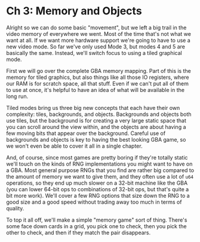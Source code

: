 # Ch 3: Memory and Objects

Alright so we can do some basic "movement", but we left a big trail in the video
memory of everywhere we went. Most of the time that's not what we want at all.
If we want more hardware support we're going to have to use a new video mode. So
far we've only used Mode 3, but modes 4 and 5 are basically the same. Instead,
we'll switch focus to using a tiled graphical mode.

First we will go over the complete GBA memory mapping. Part of this is the
memory for tiled graphics, but also things like all those IO registers, where
our RAM is for scratch space, all that stuff. Even if we can't put all of them
to use at once, it's helpful to have an idea of what will be available in the
long run.

Tiled modes bring us three big new concepts that each have their own complexity:
tiles, backgrounds, and objects. Backgrounds and objects both use tiles, but the
background is for creating a very large static space that you can scroll around
the view within, and the objects are about having a few moving bits that appear
over the background. Careful use of backgrounds and objects is key to having the
best looking GBA game, so we won't even be able to cover it all in a single
chapter.

And, of course, since most games are pretty boring if they're totally static
we'll touch on the kinds of RNG implementations you might want to have on a GBA.
Most general purpose RNGs that you find are rather big compared to the amount of
memory we want to give them, and they often use a lot of `u64` operations, so
they end up much slower on a 32-bit machine like the GBA (you can lower 64-bit
ops to combinations of 32-bit ops, but that's quite a bit more work). We'll
cover a few RNG options that size down the RNG to a good size and a good speed
without trading away too much in terms of quality.

To top it all off, we'll make a simple "memory game" sort of thing. There's some
face down cards in a grid, you pick one to check, then you pick the other to
check, and then if they match the pair disappears.
